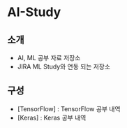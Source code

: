 # AI-Study
## 소개 
- AI, ML 공부 자료 저장소
- JIRA ML Study와 연동 되는 저장소

## 구성
- [TensorFlow] : TensorFlow 공부 내역
- [Keras] : Keras 공부 내역

